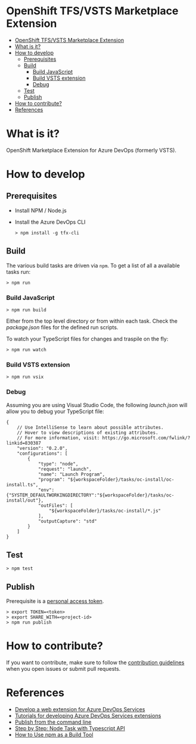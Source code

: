 # OpenShift TFS/VSTS Marketplace Extension

<!-- TOC -->

- [OpenShift TFS/VSTS Marketplace Extension](#openshift-tfsvsts-marketplace-extension)
- [What is it?](#what-is-it)
- [How to develop](#how-to-develop)
    - [Prerequisites](#prerequisites)
    - [Build](#build)
        - [Build JavaScript](#build-javascript)
        - [Build VSTS extension](#build-vsts-extension)
        - [Debug](#debug)
    - [Test](#test)
    - [Publish](#publish)
- [How to contribute?](#how-to-contribute)
- [References](#references)

<!-- /TOC -->

# What is it?

OpenShift Marketplace Extension for Azure DevOps (formerly VSTS).

# How to develop

## Prerequisites

* Install NPM / Node.js
* Install the Azure DevOps CLI
        
    `> npm install -g tfx-cli`


## Build 

The various build tasks are driven via `npm`.
To get a list of all a available tasks run:

`> npm run`

### Build JavaScript

`> npm run build`

Either from the top level directory or from within each task.
Check the _package.json_ files for the defined run scripts.

To watch your TypeScript files for changes and traspile on the fly:

`> npm run watch`

### Build VSTS extension

`> npm run vsix`

### Debug

Assuming you are using Visual Studio Code, the following _launch.json_ will allow you to debug your TypeScript file:

```
{
    // Use IntelliSense to learn about possible attributes.
    // Hover to view descriptions of existing attributes.
    // For more information, visit: https://go.microsoft.com/fwlink/?linkid=830387
    "version": "0.2.0",
    "configurations": [
        {
            "type": "node",
            "request": "launch",
            "name": "Launch Program",
            "program": "${workspaceFolder}/tasks/oc-install/oc-install.ts",
            "env": {"SYSTEM_DEFAULTWORKINGDIRECTORY":"${workspaceFolder}/tasks/oc-install/out"},
            "outFiles": [
                "${workspaceFolder}/tasks/oc-install/*.js"
            ],
            "outputCapture": "std"
        }
    ]
}
```

## Test

`> npm test`

## Publish

Prerequisite is a [personal access token](https://docs.microsoft.com/en-us/azure/devops/extend/publish/command-line?view=vsts#acquire-the-tfs-cross-platform-command-line-interface).

```
> export TOKEN=<token>
> export SHARE_WITH=<project-id>
> npm run publish
```

# How to contribute?

If you want to contribute, make sure to follow the [contribution guidelines](./CONTRIBUTING.md) when you open issues or submit pull requests.

# References

* [Develop a web extension for Azure DevOps Services](https://docs.microsoft.com/en-us/azure/devops/extend/get-started/node?view=vsts)
* [Tutorials for developing Azure DevOps Services extensions](https://docs.microsoft.com/en-us/azure/devops/extend/get-started/tutorials?view=vsts)
* [Publish from the command line](https://docs.microsoft.com/en-us/azure/devops/extend/publish/command-line?view=vsts)
* [Step by Step: Node Task with Typescript API](https://github.com/Microsoft/vsts-task-lib/blob/master/node/docs/stepbystep.md)
* [How to Use npm as a Build Tool](https://www.keithcirkel.co.uk/how-to-use-npm-as-a-build-tool)
